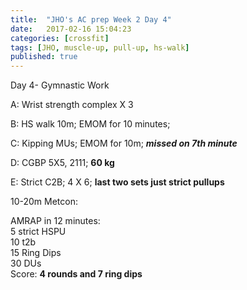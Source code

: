 ```yaml
---
title:  "JHO's AC prep Week 2 Day 4"
date:   2017-02-16 15:04:23
categories: [crossfit]
tags: [JHO, muscle-up, pull-up, hs-walk]
published: true
---
```

Day 4- Gymnastic Work

A: Wrist strength complex X 3

B: HS walk 10m; EMOM for 10 minutes;

C: Kipping MUs; EMOM for 10m; **_missed on 7th minute_**

D: CGBP 5X5, 2111; **60 kg**

E: Strict C2B; 4 X 6; **last two sets just strict pullups**

10-20m Metcon:

AMRAP in 12 minutes:  
5 strict HSPU  
10 t2b  
15 Ring Dips  
30 DUs  
Score: **4 rounds and 7 ring dips**

